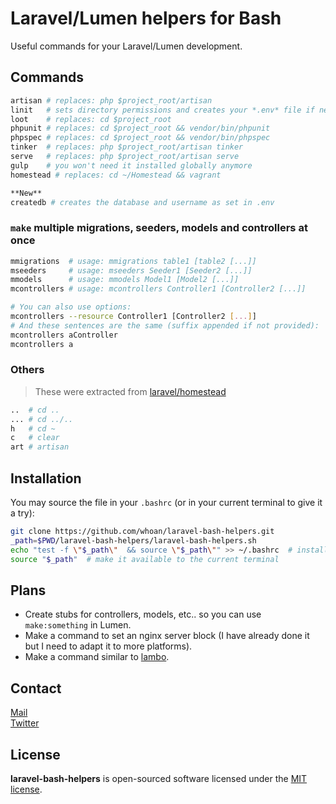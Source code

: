 Laravel/Lumen helpers for Bash
==============================

Useful commands for your Laravel/Lumen development.

## Commands

```bash
artisan # replaces: php $project_root/artisan
linit   # sets directory permissions and creates your *.env* file if necessary
loot    # replaces: cd $project_root
phpunit # replaces: cd $project_root && vendor/bin/phpunit
phpspec # replaces: cd $project_root && vendor/bin/phpspec
tinker  # replaces: php $project_root/artisan tinker
serve   # replaces: php $project_root/artisan serve
gulp    # you won't need it installed globally anymore
homestead # replaces: cd ~/Homestead && vagrant

**New**
createdb # creates the database and username as set in .env
```

### `make` multiple migrations, seeders, models and controllers at once

```bash
mmigrations  # usage: mmigrations table1 [table2 [...]]
mseeders     # usage: mseeders Seeder1 [Seeder2 [...]]
mmodels      # usage: mmodels Model1 [Model2 [...]]
mcontrollers # usage: mcontrollers Controller1 [Controller2 [...]]

# You can also use options:
mcontrollers --resource Controller1 [Controller2 [...]]
# And these sentences are the same (suffix appended if not provided):
mcontrollers aController
mcontrollers a
```

### Others

> These were extracted from [laravel/homestead][laravel-homestead]

```bash
..  # cd ..
... # cd ../..
h   # cd ~
c   # clear
art # artisan
```

## Installation

You may source the file in your `.bashrc` (or in your current terminal to give it a try):

```bash
git clone https://github.com/whoan/laravel-bash-helpers.git
_path=$PWD/laravel-bash-helpers/laravel-bash-helpers.sh
echo "test -f \"$_path\"  && source \"$_path\"" >> ~/.bashrc  # install it in your .bashrc
source "$_path"  # make it available to the current terminal
```

## Plans

- Create stubs for controllers, models, etc.. so you can use `make:something` in Lumen.
- Make a command to set an nginx server block (I have already done it but I need to adapt it to more platforms).
- Make a command similar to [lambo][lambo].

## Contact

[Mail][mail]  
[Twitter][twitter]

## License

**laravel-bash-helpers** is open-sourced software licensed under the [MIT license](http://opensource.org/licenses/MIT).

[lambo]: https://github.com/tightenco/lambo
[mail]: mailto:juaneabadie@gmail.com
[twitter]: https://twitter.com/_whoan_
[laravel-homestead]: https://github.com/laravel/homestead

